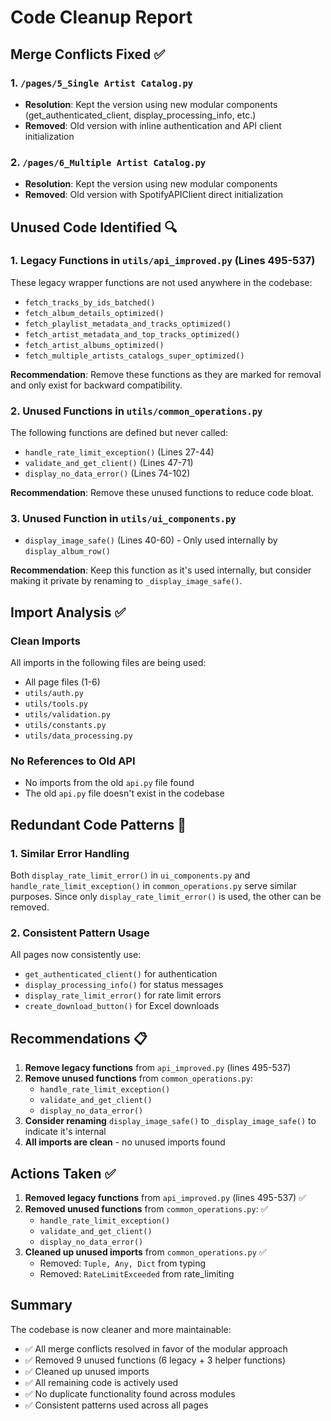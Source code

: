 # Code Cleanup Report

## Merge Conflicts Fixed ✅

### 1. `/pages/5_Single Artist Catalog.py`
- **Resolution**: Kept the version using new modular components (get_authenticated_client, display_processing_info, etc.)
- **Removed**: Old version with inline authentication and API client initialization

### 2. `/pages/6_Multiple Artist Catalog.py`
- **Resolution**: Kept the version using new modular components
- **Removed**: Old version with SpotifyAPIClient direct initialization

## Unused Code Identified 🔍

### 1. Legacy Functions in `utils/api_improved.py` (Lines 495-537)
These legacy wrapper functions are not used anywhere in the codebase:
- `fetch_tracks_by_ids_batched()`
- `fetch_album_details_optimized()`
- `fetch_playlist_metadata_and_tracks_optimized()`
- `fetch_artist_metadata_and_top_tracks_optimized()`
- `fetch_artist_albums_optimized()`
- `fetch_multiple_artists_catalogs_super_optimized()`

**Recommendation**: Remove these functions as they are marked for removal and only exist for backward compatibility.

### 2. Unused Functions in `utils/common_operations.py`
The following functions are defined but never called:
- `handle_rate_limit_exception()` (Lines 27-44)
- `validate_and_get_client()` (Lines 47-71)
- `display_no_data_error()` (Lines 74-102)

**Recommendation**: Remove these unused functions to reduce code bloat.

### 3. Unused Function in `utils/ui_components.py`
- `display_image_safe()` (Lines 40-60) - Only used internally by `display_album_row()`

**Recommendation**: Keep this function as it's used internally, but consider making it private by renaming to `_display_image_safe()`.

## Import Analysis ✅

### Clean Imports
All imports in the following files are being used:
- All page files (1-6)
- `utils/auth.py`
- `utils/tools.py`
- `utils/validation.py`
- `utils/constants.py`
- `utils/data_processing.py`

### No References to Old API
- No imports from the old `api.py` file found
- The old `api.py` file doesn't exist in the codebase

## Redundant Code Patterns 🔄

### 1. Similar Error Handling
Both `display_rate_limit_error()` in `ui_components.py` and `handle_rate_limit_exception()` in `common_operations.py` serve similar purposes. Since only `display_rate_limit_error()` is used, the other can be removed.

### 2. Consistent Pattern Usage
All pages now consistently use:
- `get_authenticated_client()` for authentication
- `display_processing_info()` for status messages
- `display_rate_limit_error()` for rate limit errors
- `create_download_button()` for Excel downloads

## Recommendations 📋

1. **Remove legacy functions** from `api_improved.py` (lines 495-537)
2. **Remove unused functions** from `common_operations.py`:
   - `handle_rate_limit_exception()`
   - `validate_and_get_client()`
   - `display_no_data_error()`
3. **Consider renaming** `display_image_safe()` to `_display_image_safe()` to indicate it's internal
4. **All imports are clean** - no unused imports found

## Actions Taken ✅

1. **Removed legacy functions** from `api_improved.py` (lines 495-537) ✅
2. **Removed unused functions** from `common_operations.py`: ✅
   - `handle_rate_limit_exception()`
   - `validate_and_get_client()`
   - `display_no_data_error()`
3. **Cleaned up unused imports** from `common_operations.py` ✅
   - Removed: `Tuple, Any, Dict` from typing
   - Removed: `RateLimitExceeded` from rate_limiting

## Summary
The codebase is now cleaner and more maintainable:
- ✅ All merge conflicts resolved in favor of the modular approach
- ✅ Removed 9 unused functions (6 legacy + 3 helper functions)
- ✅ Cleaned up unused imports
- ✅ All remaining code is actively used
- ✅ No duplicate functionality found across modules
- ✅ Consistent patterns used across all pages